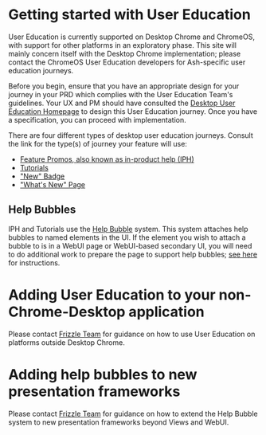 # Getting started with User Education

User Education is currently supported on Desktop Chrome and ChromeOS, with
support for other platforms in an exploratory phase. This site will mainly
concern itself with the Desktop Chrome implementation; please contact the
ChromeOS User Education developers for Ash-specific user education journeys.

Before you begin, ensure that you have an appropriate design for your journey
in your PRD which complies with the User Education Team's guidelines. Your UX
and PM should have consulted the
[Desktop User Education Homepage](https://sites.google.com/corp/google.com/desktopusereducation/home)
to design this User Education journey. Once you have a specification, you can
proceed with implementation.

There are four different types of desktop user education journeys. Consult the
link for the type(s) of journey your feature will use:
* [Feature Promos, also known as in-product help (IPH)](feature-promos.md)
* [Tutorials](tutorials.md)
* ["New" Badge](https://goto.google.com/new-badge-how-to)
* ["What's New" Page](https://sites.google.com/corp/google.com/desktopusereducation/implement/whats-new-page)

## Help Bubbles

IPH and Tutorials use the [Help Bubble](help-bubbles.md) system. This system
attaches help bubbles to named elements in the UI. If the element you wish to
attach a bubble to is in a WebUI page or WebUI-based secondary UI, you will
need to do additional work to prepare the page to support help bubbles;
[see here](./webui/README.md) for instructions.

# Adding User Education to your non-Chrome-Desktop application

Please contact [Frizzle Team](mailto:frizzle-team@google.com) for guidance on
how to use User Education on platforms outside Desktop Chrome.

# Adding help bubbles to new presentation frameworks

Please contact [Frizzle Team](mailto:frizzle-team@google.com) for guidance on
how to extend the Help Bubble system to new presentation frameworks beyond Views
and WebUI.
